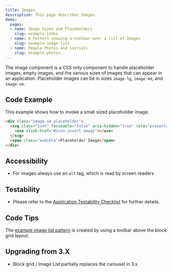 ```yaml
---
title: Images
description: This page describes Images.
demo:
  pages:
  - name: Image Sizes and Placeholders
    slug: example-index
  - name: A Pattern showing a toolbar over a list of Images
    slug: example-image-list
  - name: People Photos and initials
    slug: example-photos
---
```


The image component is a CSS only component to handle placeholder images, empty images, and the various sizes of images that can appear in an application. Placeholder images can be in sizes `image-lg`, `image-md`, and `image-sm`.

## Code Example

This example shows how to invoke a small sized placeholder image.

```html
<div class="image-sm placeholder">
  <svg class="icon" focusable="false" aria-hidden="true" role="presentation">
    <use xlink:href="#icon-insert-image"></use>
  </svg>
  <span class="audible">Placeholder Image</span>
</div>
```

## Accessibility

- For images always use an `alt` tag, which is read by screen readers

## Testability

- Please refer to the [Application Testability Checklist](https://design.infor.com/resources/application-testability-checklist) for further details.

## Code Tips

The [example image list pattern]( ../components/images/example-image-list) is created by using a toolbar above the block grid layout.

## Upgrading from 3.X

- Block grid / Image List partially replaces the carousel in 3.x
